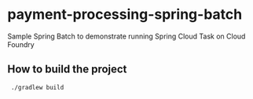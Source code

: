 # payment-processing-spring-batch
Sample Spring Batch to demonstrate running Spring Cloud Task on Cloud Foundry
## How to build the project
` ./gradlew build`

